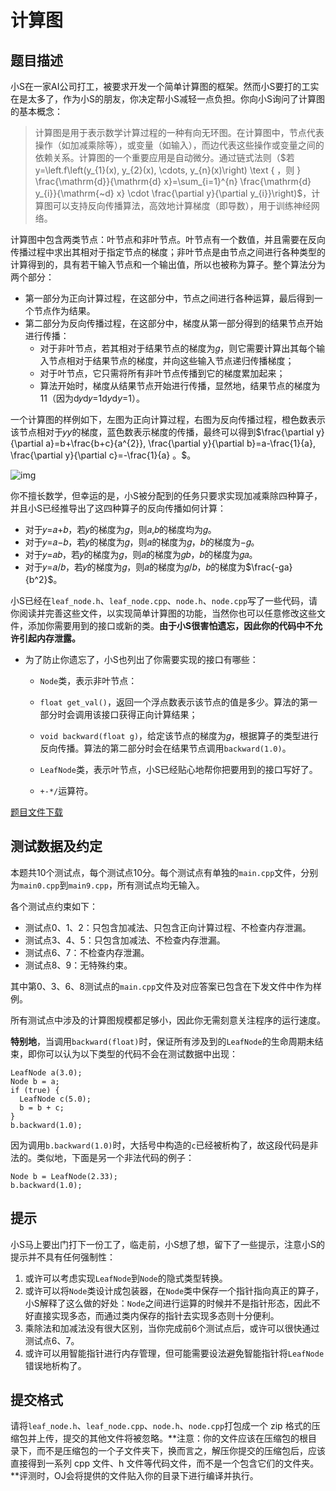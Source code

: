 # 计算图

## 题目描述

小S在一家AI公司打工，被要求开发一个简单计算图的框架。然而小S要打的工实在是太多了，作为小S的朋友，你决定帮小S减轻一点负担。你向小S询问了计算图的基本概念：

> 计算图是用于表示数学计算过程的一种有向无环图。在计算图中，节点代表操作（如加减乘除等），或变量（如输入），而边代表这些操作或变量之间的依赖关系。计算图的一个重要应用是自动微分。通过链式法则（$若y=\left.f\left(y_{1}(x), y_{2}(x), \cdots, y_{n}(x)\right) \text { ，则 } \frac{\mathrm{d}}{\mathrm{d} x}=\sum_{i=1}^{n} \frac{\mathrm{d} y_{i}}{\mathrm{~d} x} \cdot \frac{\partial y}{\partial y_{i}}\right)$，计算图可以支持反向传播算法，高效地计算梯度（即导数），用于训练神经网络。

计算图中包含两类节点：叶节点和非叶节点。叶节点有一个数值，并且需要在反向传播过程中求出其相对于指定节点的梯度；非叶节点是由节点之间进行各种类型的计算得到的，具有若干输入节点和一个输出值，所以也被称为算子。整个算法分为两个部分：

- 第一部分为正向计算过程，在这部分中，节点之间进行各种运算，最后得到一个节点作为结果。
- 第二部分为反向传播过程，在这部分中，梯度从第一部分得到的结果节点开始进行传播：
  - 对于非叶节点，若其相对于结果节点的梯度为𝑔，则它需要计算出其每个输入节点相对于结果节点的梯度，并向这些输入节点递归传播梯度；
  - 对于叶节点，它只需将所有非叶节点传播到它的梯度累加起来；
  - 算法开始时，梯度从结果节点开始进行传播，显然地，结果节点的梯度为11（因为d𝑦d𝑦=1d*y*d*y*=1）。

一个计算图的样例如下，左图为正向计算过程，右图为反向传播过程，橙色数表示该节点相对于𝑦*y*的梯度，蓝色数表示梯度的传播，最终可以得到$\frac{\partial y}{\partial a}=b+\frac{b+c}{a^{2}}, \frac{\partial y}{\partial b}=a-\frac{1}{a}, \frac{\partial y}{\partial c}=-\frac{1}{a} 。$。

![img](https://oj.cs.tsinghua.edu.cn/staticdata/2024.gOhCi1xml7WH8adI.pub/zB06evm0a18ZQPIy.graph.png/graph.png)

你不擅长数学，但幸运的是，小S被分配到的任务只要求实现加减乘除四种算子，并且小S已经推导出了这四种算子的反向传播如何计算：

- 对于𝑦=𝑎+𝑏，若𝑦的梯度为𝑔，则𝑎,𝑏的梯度均为𝑔。
- 对于𝑦=𝑎−𝑏，若𝑦的梯度为𝑔，则𝑎的梯度为𝑔，𝑏的梯度为−𝑔。
- 对于𝑦=𝑎𝑏，若𝑦的梯度为𝑔，则𝑎的梯度为𝑔𝑏，𝑏的梯度为𝑔𝑎。
- 对于𝑦=𝑎/𝑏，若𝑦的梯度为𝑔，则𝑎的梯度为𝑔/𝑏，𝑏的梯度为$\frac{-ga}{b^2}$。

小S已经在`leaf_node.h`、`leaf_node.cpp`、`node.h`、`node.cpp`写了一些代码，请你阅读并完善这些文件，以实现简单计算图的功能，当然你也可以任意修改这些文件，添加你需要用到的接口或新的类。**由于小S很害怕遗忘，因此你的代码中不允许引起内存泄露。**

- 为了防止你遗忘了，小S也列出了你需要实现的接口有哪些：

  - `Node`类，表示非叶节点：

  - `float get_val()`，返回一个浮点数表示该节点的值是多少。算法的第一部分时会调用该接口获得正向计算结果；
  - `void backward(float g)`，给定该节点的梯度为𝑔，根据算子的类型进行反向传播。算法的第二部分时会在结果节点调用`backward(1.0)`。

  - `LeafNode`类，表示叶节点，小S已经贴心地帮你把要用到的接口写好了。

  - `+-*/`运算符。

[题目文件下载](https://oj.cs.tsinghua.edu.cn/staticdata/2024.gOhCi1xml7WH8adI.pub/XbjW3iWL73oy1rSS.downloads.zip/downloads.zip)

## 测试数据及约定

本题共10个测试点，每个测试点10分。每个测试点有单独的`main.cpp`文件，分别为`main0.cpp`到`main9.cpp`，所有测试点均无输入。

各个测试点约束如下：

- 测试点0、1、2：只包含加减法、只包含正向计算过程、不检查内存泄漏。
- 测试点3、4、5：只包含加减法、不检查内存泄漏。
- 测试点6、7：不检查内存泄漏。
- 测试点8、9：无特殊约束。

其中第0、3、6、8测试点的`main.cpp`文件及对应答案已包含在下发文件中作为样例。

所有测试点中涉及的计算图规模都足够小，因此你无需刻意关注程序的运行速度。

**特别地**，当调用`backward(float)`时，保证所有涉及到的`LeafNode`的生命周期未结束，即你可以认为以下类型的代码不会在测试数据中出现：

```none
LeafNode a(3.0);
Node b = a;
if (true) {
  LeafNode c(5.0);
  b = b + c;
}
b.backward(1.0);
```

因为调用`b.backward(1.0)`时，大括号中构造的`c`已经被析构了，故这段代码是非法的。类似地，下面是另一个非法代码的例子：

```none
Node b = LeafNode(2.33);
b.backward(1.0);
```

## 提示

小S马上要出门打下一份工了，临走前，小S想了想，留下了一些提示，注意小S的提示并不具有任何强制性：

1. 或许可以考虑实现`LeafNode`到`Node`的隐式类型转换。
2. 或许可以将`Node`类设计成包装器，在`Node`类中保存一个指针指向真正的算子，小S解释了这么做的好处：`Node`之间进行运算的时候并不是指针形态，因此不好直接实现多态，而通过类内保存的指针去实现多态则十分便利。
3. 乘除法和加减法没有很大区别，当你完成前6个测试点后，或许可以很快通过测试点6、7。
4. 或许可以用智能指针进行内存管理，但可能需要设法避免智能指针将`LeafNode`错误地析构了。

## 提交格式

请将`leaf_node.h`、`leaf_node.cpp`、`node.h`、`node.cpp`打包成一个 zip 格式的压缩包并上传，提交的其他文件将被忽略。**注意：你的文件应该在压缩包的根目录下，而不是压缩包的一个子文件夹下，换而言之，解压你提交的压缩包后，应该直接得到一系列 cpp 文件、h 文件等代码文件，而不是一个包含它们的文件夹。**评测时，OJ会将提供的文件贴入你的目录下进行编译并执行。